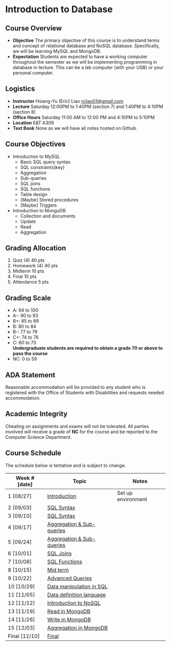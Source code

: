 # Introduction to Database

## Course Overview

- **Objective** The primary objective of this course is to understand terms and concept of relational database and NoSQL database. Specifically, we will be learning MySQL and MongoDB.
- **Expectation** Students are expected to have a working computer throughout the semester as we will be implementing programming in database in lecture. This can be a lab computer (with your USB) or your personal computer.

## Logistics

- **Instructor** Hsiang-Yu (Eric) Liao [rcliao01@gmail.com](mailto:rcliao01@gmail.com)
- **Lecture** Saturday 12:00PM to 1:40PM (section 7) and 1:40PM to 4:10PM (section 8)
- **Office Hours** Saturday 11:00 AM to 12:00 PM and 4:10PM to 5:10PM
- **Location** E&T A309
- **Text Book** None as we will have all notes hosted on Github.

## Course Objectives

* Introduction to MySQL
  * Basic SQL query syntax
  * SQL constraints(key)
  * Aggregation
  * Sub-queries
  * SQL joins
  * SQL functions
  * Table design
  * [Maybe] Stored procedures
  * [Maybe] Triggers
* Introduction to MongoDB
  * Collection and documents
  * Update
  * Read
  * Aggregation

## Grading Allocation

1. Quiz (4) 40 pts
2. Homework (4) 40 pts
3. Midterm 10 pts
4. Final 10 pts
5. Attendance 5 pts

## Grading Scale

* A: 94 to 100
* A-: 90 to 93
* B+: 85 to 89
* B: 80 to 84  
* B-: 77 to 79
* C+: 74 to 76
* C: 60 to 73  
**Undergraduate students are required to obtain a grade 70 or above to pass the course**
* NC: 0 to 59

## ADA Statement

Reasonable accommodation will be provided to any student who is registered with the Office of Students with Disabilities and requests needed accommodation.

## Academic Integrity

Cheating on assignments and exams will not be tolerated. All parties involved will receive a grade of **NC** for the course and be reported to the Computer Science Department.

## Course Schedule

The schedule below is tentative and is subject to change.

| Week # [date]      | Topic     | Notes |
| ------------------ | --- | --- |
| 1  [08/27]         | [Introduction][1] | Set up environment |
| 2  [09/03]         | [SQL Syntax][2] |  |
| 3  [09/10]         | [SQL Syntax][2] |  |
| 4  [09/17]         | [Aggregation & Sub-queries][3] |  |
| 5  [09/24]         | [Aggregation & Sub-queries][3] |  |
| 6  [10/01]         | [SQL Joins][4] |  |
| 7  [10/08]         | [SQL Functions][5] |  |
| 8  [10/15]         | [Mid term][6] |  |
| 9  [10/22]         | [Advanced Queries][7] |  |
| 10 [10/29]         | [Data manipulation in SQL][8] |  |
| 11 [11/05]         | [Data definition language][9] |  |
| 12 [11/12]         | [Introduction to NoSQL][10] |  |
| 13 [11/19]         | [Read in MongoDB][11] |  |
| 14 [11/26]         | [Write in MongoDB][12]|  |
| 15 [12/03]         | [Aggregation in MongoDB][13] |
| Final [12/10]      | [Final][13] |  |

[1]: notes/introduction.md
[2]: notes/sql-syntax.md
[3]: notes/sql-aggregation.md
[4]: notes/sql-joins.md
[5]: notes/sql-functions.md
[6]: notes/midterm.md
[7]: notes/sql-advanced-queries.md
[8]: notes/sql-data-manipulation.md
[9]: notes/sql-ddl.md
[10]: notes/introduction-nosql.md
[11]: notes/mongo-read.md
[12]: notes/mongo-write.md
[13]: notes/mongo-aggregation.md
[14]: notes/final/md
